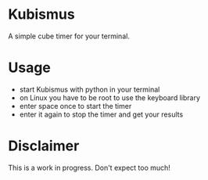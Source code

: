 # Kubismus
A simple cube timer for your terminal.

# Usage
- start Kubismus with python in your terminal
- on Linux you have to be root to use the keyboard library
- enter space once to start the timer
- enter it again to stop the timer and get your results 

# Disclaimer
This is a work in progress. Don't expect too much!
